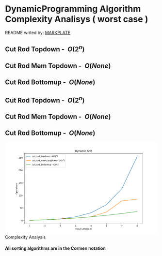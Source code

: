 

**DynamicProgramming Algorithm Complexity Analisys ( worst case )**
===================================================================

README writed by: [MARKPLATE](https://github.com/cecinuga/markplate)

**Cut Rod Topdown - $\ O(2^n)$**
--------------------------------

**Cut Rod Mem Topdown - $\ O(None)$**
-------------------------------------

**Cut Rod Bottomup - $\ O(None)$**
----------------------------------

**Cut Rod Topdown - $\ O(2^n)$**
--------------------------------

**Cut Rod Mem Topdown - $\ O(None)$**
-------------------------------------

**Cut Rod Bottomup - $\ O(None)$**
----------------------------------

![](./source/dynamicprogramming_complexity.png)Complexity Analysis
  

  
#### All sorting algorithms are in the Cormen notation


